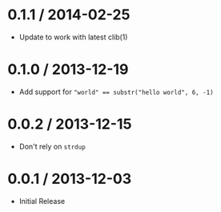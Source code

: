 
0.1.1 / 2014-02-25
==================

 * Update to work with latest clib(1)

0.1.0 / 2013-12-19
==================

  * Add support for `"world" == substr("hello world", 6, -1)`

0.0.2 / 2013-12-15
==================

  * Don't rely on `strdup`

0.0.1 / 2013-12-03
==================

  * Initial Release
